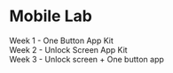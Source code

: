 # Mobile Lab
Week 1 - One Button App Kit <br>
Week 2 - Unlock Screen App Kit <br>
Week 3 - Unlock screen + One button app 
